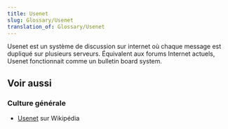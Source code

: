 ```yaml
---
title: Usenet
slug: Glossary/Usenet
translation_of: Glossary/Usenet
---
```


Usenet est un système de discussion sur internet où chaque message est dupliqué sur plusieurs serveurs. Équivalent aux forums Internet actuels, Usenet fonctionnait comme un bulletin board system.

## Voir aussi

### Culture générale

- [Usenet](https://fr.wikipedia.org/wiki/Usenet) sur Wikipédia
